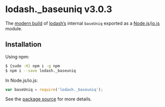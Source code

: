 # lodash._baseuniq v3.0.3

The [modern build](https://github.com/lodash/lodash/wiki/Build-Differences) of [lodash’s](https://lodash.com/) internal `baseUniq` exported as a [Node.js](http://nodejs.org/)/[io.js](https://iojs.org/) module.

## Installation

Using npm:

```bash
$ {sudo -H} npm i -g npm
$ npm i --save lodash._baseuniq
```

In Node.js/io.js:

```js
var baseUniq = require('lodash._baseuniq');
```

See the [package source](https://github.com/lodash/lodash/blob/3.0.3-npm-packages/lodash._baseuniq) for more details.
